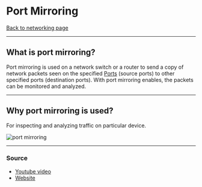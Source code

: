# Port Mirroring
[Back to networking page](./index.md)

---

## What is port mirroring?
Port mirroring is used on a network switch or a router to send a copy of network packets seen on the specified [Ports](Ports.md) (source ports) to other specified ports (destination ports). With port mirroring enables, the packets can be monitored and analyzed.

---

## Why port mirroring is used?
For inspecting and analyzing traffic on particular device.

![port mirroring](https://www.pcwdld.com/wp-content/uploads/port-mirroring-explanation-and-howto-tutorial-and-lab-730x480.jpg)

---

### Source
- [Youtube video](https://youtu.be/a-OmxcM1k8w)
- [Website](https://community.fs.com/blog/port-mirroring-explained-basis-configuration-and-fa-qs.html)